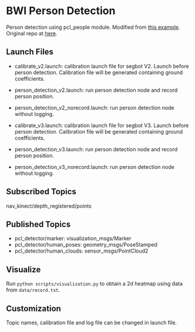 # BWI Person Detection

Person detection using pcl\_people module. Modified from [this example](http://pointclouds.org/documentation/tutorials/ground\_based\_rgbd\_people\_detection.php). Original repo at [here](https://github.com/Marcus-Zhu/bwi_pcl_detection).

## Launch Files

+ calibrate\_v2.launch: calibration launch file for segbot V2. Launch before person detection. Calibration file will be generated containing ground coefficients.  
+ person\_detection\_v2.launch: run person detection node and record person position.  
+ person\_detection\_v2\_norecord.launch: run person detection node without logging.


+ calibrate\_v3.launch: calibration launch file for segbot V3. Launch before person detection. Calibration file will be generated containing ground coefficients.  
+ person\_detection\_v3.launch: run person detection node and record person position.  
+ person\_detection\_v3\_norecord.launch: run person detection node without logging.

## Subscribed Topics

nav\_kinect/depth\_registered/points

## Published Topics

+ pcl\_detector/marker: visualization\_msgs/Marker
+ pcl\_detector/human\_poses: geometry\_msgs/PoseStamped
+ pcl\_detector/human\_clouds: sensor\_msgs/PointCloud2

## Visualize

Run `python scripts/visualization.py` to obtain a 2d heatmap using data from `data/record.txt`.

## Customization

Topic names, calibration file and log file can be changed in launch file.
